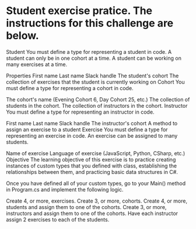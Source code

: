 # Student exercise pratice. The instructions for this challenge are below.



Student
You must define a type for representing a student in code. A student can only be in one cohort at a time. A student can be working on many exercises at a time.

Properties
First name
Last name
Slack handle
The student's cohort
The collection of exercises that the student is currently working on
Cohort
You must define a type for representing a cohort in code.

The cohort's name (Evening Cohort 6, Day Cohort 25, etc.)
The collection of students in the cohort.
The collection of instructors in the cohort.
Instructor
You must define a type for representing an instructor in code.

First name
Last name
Slack handle
The instructor's cohort
A method to assign an exercise to a student
Exercise
You must define a type for representing an exercise in code. An exercise can be assigned to many students.

Name of exercise
Language of exercise (JavaScript, Python, CSharp, etc.)
Objective
The learning objective of this exercise is to practice creating instances of custom types that you defined with class, establishing the relationships between them, and practicing basic data structures in C#.

Once you have defined all of your custom types, go to your Main() method in Program.cs and implement the following logic.

Create 4, or more, exercises.
Create 3, or more, cohorts.
Create 4, or more, students and assign them to one of the cohorts.
Create 3, or more, instructors and assign them to one of the cohorts.
Have each instructor assign 2 exercises to each of the students.
